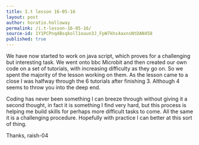 ```yaml
---
title: I.t lesson 16-05-16
layout: post
author: horatio.holloway
permalink: /i.t-lesson-16-05-16/
source-id: 1Y1PCPnq4Bsqkoll1ouun3J_FpW7khs4axnsNtDAN458
published: true
---
```

We have now started to work on java script, which proves for a challenging but interesting task. We went onto bbc Microbit and then created our own code on a set of tutorials, with increasing difficulty as they go on. So we spent the majority of the lesson working on them. As the lesson came to a close I was halfway through the 6 tutorials after finishing 3. Although 4 seems to throw you into the deep end.

Coding has never been something I can breeze through without giving it a second thought, in fact it is something I find very hard, but this process is helping me build skills for perhaps more difficult tasks to come. All the same it is a challenging procedure. Hopefully with practice I can better at this sort of thing.

Thanks, raish-04

